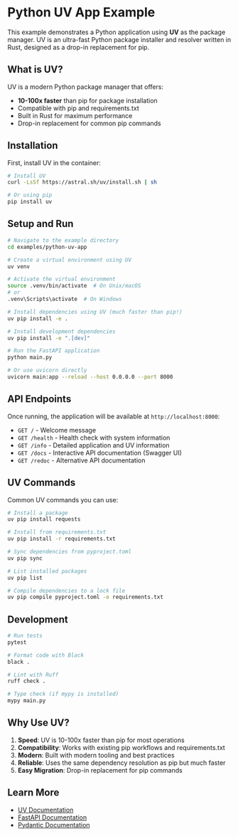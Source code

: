 # Python UV App Example

This example demonstrates a Python application using **UV** as the package manager. UV is an ultra-fast Python package installer and resolver written in Rust, designed as a drop-in replacement for pip.

## What is UV?

UV is a modern Python package manager that offers:
- **10-100x faster** than pip for package installation
- Compatible with pip and requirements.txt
- Built in Rust for maximum performance
- Drop-in replacement for common pip commands

## Installation

First, install UV in the container:

```bash
# Install UV
curl -LsSf https://astral.sh/uv/install.sh | sh

# Or using pip
pip install uv
```

## Setup and Run

```bash
# Navigate to the example directory
cd examples/python-uv-app

# Create a virtual environment using UV
uv venv

# Activate the virtual environment
source .venv/bin/activate  # On Unix/macOS
# or
.venv\Scripts\activate  # On Windows

# Install dependencies using UV (much faster than pip!)
uv pip install -e .

# Install development dependencies
uv pip install -e ".[dev]"

# Run the FastAPI application
python main.py

# Or use uvicorn directly
uvicorn main:app --reload --host 0.0.0.0 --port 8000
```

## API Endpoints

Once running, the application will be available at `http://localhost:8000`:

- `GET /` - Welcome message
- `GET /health` - Health check with system information
- `GET /info` - Detailed application and UV information
- `GET /docs` - Interactive API documentation (Swagger UI)
- `GET /redoc` - Alternative API documentation

## UV Commands

Common UV commands you can use:

```bash
# Install a package
uv pip install requests

# Install from requirements.txt
uv pip install -r requirements.txt

# Sync dependencies from pyproject.toml
uv pip sync

# List installed packages
uv pip list

# Compile dependencies to a lock file
uv pip compile pyproject.toml -o requirements.txt
```

## Development

```bash
# Run tests
pytest

# Format code with Black
black .

# Lint with Ruff
ruff check .

# Type check (if mypy is installed)
mypy main.py
```

## Why Use UV?

1. **Speed**: UV is 10-100x faster than pip for most operations
2. **Compatibility**: Works with existing pip workflows and requirements.txt
3. **Modern**: Built with modern tooling and best practices
4. **Reliable**: Uses the same dependency resolution as pip but much faster
5. **Easy Migration**: Drop-in replacement for pip commands

## Learn More

- [UV Documentation](https://github.com/astral-sh/uv)
- [FastAPI Documentation](https://fastapi.tiangolo.com/)
- [Pydantic Documentation](https://docs.pydantic.dev/)